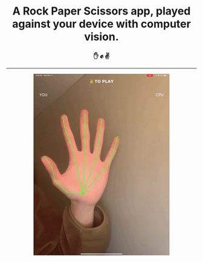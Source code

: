 <div align="center">
  <h1> A Rock Paper Scissors app, played against your device with computer vision. </h1>


### :hand: :fist: :v:
-----

![Demo](demo/demo.gif)

</div>
